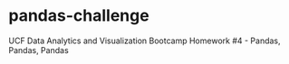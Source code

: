 # pandas-challenge
UCF Data Analytics and Visualization Bootcamp Homework #4 - Pandas, Pandas, Pandas
